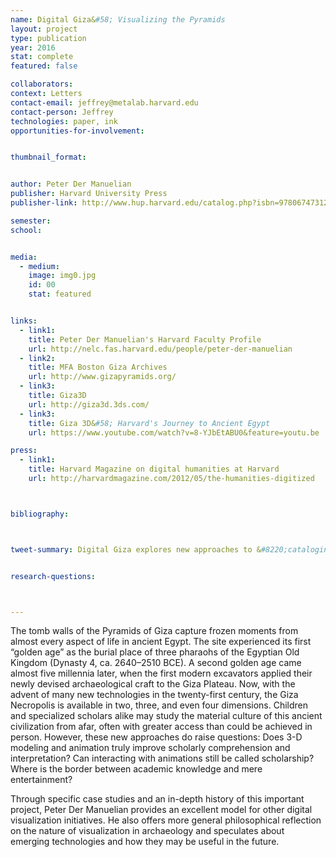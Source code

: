 ```yaml
---
name: Digital Giza&#58; Visualizing the Pyramids
layout: project
type: publication
year: 2016
stat: complete
featured: false

collaborators:
context: Letters
contact-email: jeffrey@metalab.harvard.edu
contact-person: Jeffrey
technologies: paper, ink
opportunities-for-involvement:


thumbnail_format:


author: Peter Der Manuelian
publisher: Harvard University Press
publisher-link: http://www.hup.harvard.edu/catalog.php?isbn=9780674731233

semester:
school:


media:
  - medium:
    image: img0.jpg
    id: 00
    stat: featured


links:
  - link1: 
    title: Peter Der Manuelian's Harvard Faculty Profile
    url: http://nelc.fas.harvard.edu/people/peter-der-manuelian
  - link2: 
    title: MFA Boston Giza Archives
    url: http://www.gizapyramids.org/ 
  - link3: 
    title: Giza3D
    url: http://giza3d.3ds.com/
  - link3: 
    title: Giza 3D&#58; Harvard's Journey to Ancient Egypt
    url: https://www.youtube.com/watch?v=8-YJbEtABU0&feature=youtu.be

press:
  - link1: 
    title: Harvard Magazine on digital humanities at Harvard
    url: http://harvardmagazine.com/2012/05/the-humanities-digitized



bibliography:



tweet-summary: Digital Giza explores new approaches to &#8220;cataloging&#8221; the world's most famous archeological site, The Pyramids on the Giza Plateau, highlighting efforts at the Museum of Fine Arts Boston and Harvard University.


research-questions:



---
```


The tomb walls of the Pyramids of Giza capture frozen moments from almost every aspect of life in ancient Egypt. The site experienced its first “golden age” as the burial place of three pharaohs of the Egyptian Old Kingdom (Dynasty 4, ca. 2640–2510 BCE). A second golden age came almost five millennia later, when the first modern excavators applied their newly devised archaeological craft to the Giza Plateau. Now, with the advent of many new technologies in the twenty-first century, the Giza Necropolis is available in two, three, and even four dimensions. Children and specialized scholars alike may study the material culture of this ancient civilization from afar, often with greater access than could be achieved in person. However, these new approaches do raise questions: Does 3-D modeling and animation truly improve scholarly comprehension and interpretation? Can interacting with animations still be called scholarship? Where is the border between academic knowledge and mere entertainment?

Through specific case studies and an in-depth history of this important project, Peter Der Manuelian provides an excellent model for other digital visualization initiatives. He also offers more general philosophical reflection on the nature of visualization in archaeology and speculates about emerging technologies and how they may be useful in the future.
